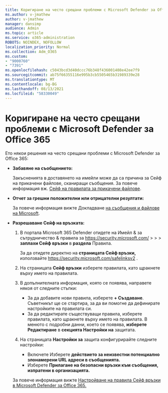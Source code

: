 ```yaml
---
title: Коригиране на често срещани проблеми с Microsoft Defender за Office 365
ms.author: v-jmathew
author: v-jmathew
manager: dansimp
audience: Admin
ms.topic: article
ms.service: o365-administration
ROBOTS: NOINDEX, NOFOLLOW
localization_priority: Normal
ms.collection: Adm_O365
ms.custom:
- "9000760"
- "7391"
ms.openlocfilehash: c5043bcd3d40dccc76b348f436001408e42ee7f9
ms.sourcegitcommit: ab75f66355116e995b3cb5505465b31989339e28
ms.translationtype: MT
ms.contentlocale: bg-BG
ms.lasthandoff: 08/13/2021
ms.locfileid: "58330049"
---
```

# <a name="fix-common-problems-with-microsoft-defender-for-office-365"></a>Коригиране на често срещани проблеми с Microsoft Defender за Office 365

Ето някои решения на често срещани проблеми с Microsoft Defender за Office 365:

- **Забавяне на съобщението:**

  Закъсненията в доставянето на имейли може да са причина за Сейф на прикачени файлове, сканиращи съобщения. За повече информация вж. [Сейф на правилата за прикачени файлове](https://docs.microsoft.com/microsoft-365/security/office-365-security/safe-attachments#safe-attachments-policy-settings).

- **Отчет за грешни положителни или отрицателни резултати:**

  За повече информация вижте Докладване [на съобщения и файлове на Microsoft](https://docs.microsoft.com/microsoft-365/security/office-365-security/report-junk-email-messages-to-microsoft).

- **Разрешаване Сейф на връзката:**

  1. В портала Microsoft 365 Defender отидете на Имейл & за сътрудничество & правила за <https://security.microsoft.com/>  \>  \>  \> **заплахи Сейф връзки** в **раздела** Правила.

     За да отидете директно на **страницата Сейф връзки,** използвайте <https://security.microsoft.com/safelinksv2> .

  2. На страницата **Сейф връзки** изберете правилата, като щракнете върху името на правилата.
  3. В допълнителната информация, която се появява, направете някоя от следните стъпки:
     - За да добавите нови правила, изберете **+ Създаване**. Съветникът ще се стартира, за да ви помогне да дефинирате настройките на правилата си.
     - За да редактирате съществуващи правила, изберете правилата, като щракнете върху името на правилата. В менюто с подробни данни, което се появява, **изберете Редактиране** в **секцията Настройки на** защитата.
  4. На страницата **Настройки за** защита конфигурирайте следните настройки:
     - Включете Изберете **действието за неизвестни потенциално злонамерени URL адреси в съобщенията.**
     - Изберете **Прилагане на безопасни връзки към съобщения, изпратени в организацията.**

  За повече информация вижте [Настройване на правила Сейф връзки в Microsoft Defender за Office 365.](https://docs.microsoft.com/microsoft-365/security/office-365-security/set-up-safe-links-policies)
